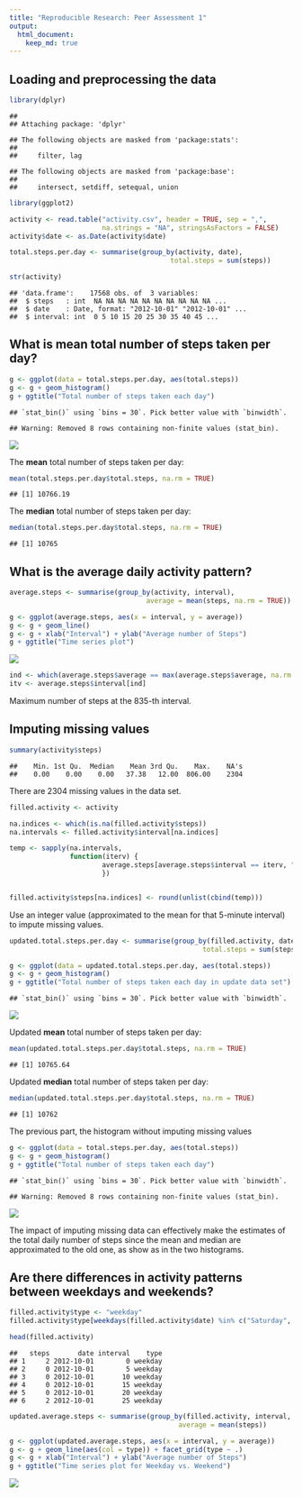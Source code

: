 ```yaml
---
title: "Reproducible Research: Peer Assessment 1"
output: 
  html_document:
    keep_md: true
---
```



## Loading and preprocessing the data


```r
library(dplyr)
```

```
## 
## Attaching package: 'dplyr'
```

```
## The following objects are masked from 'package:stats':
## 
##     filter, lag
```

```
## The following objects are masked from 'package:base':
## 
##     intersect, setdiff, setequal, union
```

```r
library(ggplot2)

activity <- read.table("activity.csv", header = TRUE, sep = ",", 
                       na.strings = "NA", stringsAsFactors = FALSE)
activity$date <- as.Date(activity$date)

total.steps.per.day <- summarise(group_by(activity, date), 
                                        total.steps = sum(steps))

str(activity)
```

```
## 'data.frame':	17568 obs. of  3 variables:
##  $ steps   : int  NA NA NA NA NA NA NA NA NA NA ...
##  $ date    : Date, format: "2012-10-01" "2012-10-01" ...
##  $ interval: int  0 5 10 15 20 25 30 35 40 45 ...
```

## What is mean total number of steps taken per day?


```r
g <- ggplot(data = total.steps.per.day, aes(total.steps)) 
g <- g + geom_histogram()
g + ggtitle("Total number of steps taken each day")
```

```
## `stat_bin()` using `bins = 30`. Pick better value with `binwidth`.
```

```
## Warning: Removed 8 rows containing non-finite values (stat_bin).
```

![](PA1_template_files/figure-html/unnamed-chunk-2-1.png)<!-- -->

The **mean** total number of steps taken per day:


```r
mean(total.steps.per.day$total.steps, na.rm = TRUE)
```

```
## [1] 10766.19
```

The **median** total number of steps taken per day:


```r
median(total.steps.per.day$total.steps, na.rm = TRUE)
```

```
## [1] 10765
```

## What is the average daily activity pattern?


```r
average.steps <- summarise(group_by(activity, interval),
                                  average = mean(steps, na.rm = TRUE))

g <- ggplot(average.steps, aes(x = interval, y = average))
g <- g + geom_line()
g <- g + xlab("Interval") + ylab("Average number of Steps")
g + ggtitle("Time series plot")
```

![](PA1_template_files/figure-html/unnamed-chunk-5-1.png)<!-- -->


```r
ind <- which(average.steps$average == max(average.steps$average, na.rm = TRUE))
itv <- average.steps$interval[ind]
```

Maximum number of steps at the 835-th interval.

## Imputing missing values


```r
summary(activity$steps)
```

```
##    Min. 1st Qu.  Median    Mean 3rd Qu.    Max.    NA's 
##    0.00    0.00    0.00   37.38   12.00  806.00    2304
```

There are 2304 missing values in the data set.



```r
filled.activity <- activity

na.indices <- which(is.na(filled.activity$steps))
na.intervals <- filled.activity$interval[na.indices]

temp <- sapply(na.intervals, 
               function(iterv) {
                       average.steps[average.steps$interval == iterv, "average"]
                       })


filled.activity$steps[na.indices] <- round(unlist(cbind(temp)))
```

Use an integer value (approximated to the mean for that 5-minute interval) to impute missing values.


```r
updated.total.steps.per.day <- summarise(group_by(filled.activity, date), 
                                                total.steps = sum(steps))

g <- ggplot(data = updated.total.steps.per.day, aes(total.steps)) 
g <- g + geom_histogram()
g + ggtitle("Total number of steps taken each day in update data set")
```

```
## `stat_bin()` using `bins = 30`. Pick better value with `binwidth`.
```

![](PA1_template_files/figure-html/unnamed-chunk-9-1.png)<!-- -->

Updated **mean** total number of steps taken per day:


```r
mean(updated.total.steps.per.day$total.steps, na.rm = TRUE)
```

```
## [1] 10765.64
```


Updated **median** total number of steps taken per day:


```r
median(updated.total.steps.per.day$total.steps, na.rm = TRUE)
```

```
## [1] 10762
```

The previous part, the histogram without imputing missing values


```r
g <- ggplot(data = total.steps.per.day, aes(total.steps)) 
g <- g + geom_histogram()
g + ggtitle("Total number of steps taken each day")
```

```
## `stat_bin()` using `bins = 30`. Pick better value with `binwidth`.
```

```
## Warning: Removed 8 rows containing non-finite values (stat_bin).
```

![](PA1_template_files/figure-html/unnamed-chunk-12-1.png)<!-- -->

The impact of imputing missing data can effectively make the estimates of the total daily number of steps since the mean and median are approximated to the old one, as show as in the two histograms.

## Are there differences in activity patterns between weekdays and weekends?


```r
filled.activity$type <- "weekday"
filled.activity$type[weekdays(filled.activity$date) %in% c("Saturday", "Sunday")] <- "weekend"

head(filled.activity)
```

```
##   steps       date interval    type
## 1     2 2012-10-01        0 weekday
## 2     0 2012-10-01        5 weekday
## 3     0 2012-10-01       10 weekday
## 4     0 2012-10-01       15 weekday
## 5     0 2012-10-01       20 weekday
## 6     2 2012-10-01       25 weekday
```


```r
updated.average.steps <- summarise(group_by(filled.activity, interval, type),
                                          average = mean(steps))

g <- ggplot(updated.average.steps, aes(x = interval, y = average))
g <- g + geom_line(aes(col = type)) + facet_grid(type ~ .)
g <- g + xlab("Interval") + ylab("Average number of Steps")
g + ggtitle("Time series plot for Weekday vs. Weekend")
```

![](PA1_template_files/figure-html/unnamed-chunk-14-1.png)<!-- -->
